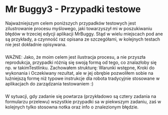 # Mr Buggy3 - Przypadki testowe

Najważniejszym celem poniższych przypadków testowych jest zilustrowanie procesu myślowego, jaki towarzyszył mi w poszukiwaniu błędów w trzeciej edycji aplikacji MrBuggy. Stąd w wielu miejscach pod
ane są przykłady, a czynność raz opisana ze szczegółami, w kolejnych testach nie jest dokładnie opisywana.

###
WAŻNE: Jako, że moim celem jest ilustracja procesu, a nie przyszła reprodukcja, przypadki różnią się swoją formą od tego, co znalazłoby się np. w takimTestlinku. Zachowałem strukturę: Warunki wstępne, Kroki do wykonania i Oczekiwany rezultat, ale w jej obrębie pozwoliłem sobie na luźniejszą formę niż typowe instrukcje dla robota tradycyjnie stosowane w aplikacjach do zarządzania testowaniem :)
###

W sytuacji, gdy zadanie się powtarza (przykładowo są cztery zadania na formularzu przelewu) wszystkie przypadki sa w piekwszym zadaniu, zaś w kolejnych tylko stosowna notka oraz info o znalezionym błędzie.
